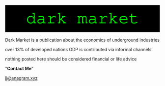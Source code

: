 <img src="assets/theme_logo.svg" class="detail_header">



Dark Market is a publication about the economics of underground industries

over 13% of developed nations GDP is contributed via informal channels

nothing posted here should be considered financial or life advice

"**Contact Me**"

jj@anagram.xyz
